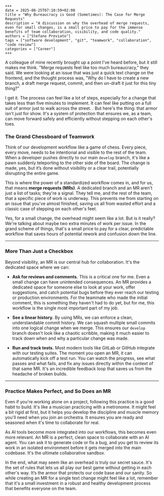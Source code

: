 ```
+++
date = 2025-08-25T07:10:59+02:00
title = "Why Bureaucracy is Good (Sometimes): The Case for Merge Requests"
description = "A discussion on why the overhead of merge requests, even for small changes, is a small price to pay for the immense benefits of team collaboration, visibility, and code quality."
authors = ["Stefano Previato"]
tags = ["software development", "git", "teamwork", "collaboration", "code review"]
categories = ["Career"]
+++
```

A colleague of mine recently brought up a point I've heard before, but it still makes me think. "Merge requests feel like too much bureaucracy," they said. We were looking at an issue that was just a quick text change on the frontend, and the thought process was, "Why do I have to create a new branch, a draft merge request, commit, and then un-draft it just for this tiny thing?"

I get it. The process can feel like a lot of steps, especially for a change that takes less than five minutes to implement. It can feel like putting on a full suit of armor just to walk across the street. . But here's the thing: that armor isn't just for show. It's a system of protection that ensures we, as a team, can move forward safely and efficiently without stepping on each other's toes.

### **The Grand Chessboard of Teamwork**

Think of our development workflow like a game of chess. Every piece, every move, needs to be intentional and visible to the rest of the team. When a developer pushes directly to our main `develop` branch, it's like a pawn suddenly teleporting to the other side of the board. The change is made, yes, but it’s done without visibility or a clear trail, potentially disrupting the entire game.

This is where the power of a standardized workflow comes in, and for us, that means **merge requests (MRs)**. A dedicated branch and an MR aren't just a list of tasks; they're a signal. They tell me, and the rest of the team, that a specific piece of work is underway. This prevents me from starting on an issue that you've almost finished, saving us all from wasted effort and a classic case of stepping on each other's feet.

Yes, for a small change, the overhead might seem like a lot. But is it really? We're talking about maybe two extra minutes of work per issue. In the grand scheme of things, that's a small price to pay for a clear, predictable workflow that saves hours of potential rework and confusion down the line.

---

### **More Than Just a Checkbox**

Beyond visibility, an MR is our central hub for collaboration. It's the dedicated space where we can:

- **Ask for reviews and comments.** This is a critical one for me. Even a small change can have unintended consequences. An MR provides a dedicated space for someone else to look at your work, offer suggestions, and catch potential bugs before they ever reach our testing or production environments. For the teammate who made the initial comment, this is something they haven't had to do yet, but for me, this workflow is the single most important part of my job.

- **See a linear history.** By using MRs, we can enforce a clean, understandable commit history. We can squash multiple small commits into one logical change when we merge. This ensures our `develop` branch doesn't look like a chaotic scribble, making it much easier to track down when and why a particular change was made.

- **Run and track tests.** Most modern tools like GitLab or GitHub integrate with our testing suites. The moment you open an MR, it can automatically kick off a test run. You can watch the progress, see what passes and what fails, and fix any issues directly within the context of that same MR. It's an incredible feedback loop that saves us from the headache of broken builds.

---

### **Practice Makes Perfect, and So Does an MR**

Even if you're working alone on a project, following this practice is a good habit to build. It's like a musician practicing with a metronome. It might feel a bit rigid at first, but it helps you develop the discipline and muscle memory you'll need when you join an orchestra. It ensures you are ready and seasoned when it's time to collaborate for real.

As AI tools become more integrated into our workflows, this becomes even more relevant. An MR is a perfect, clean space to collaborate with an AI agent. You can ask it to generate code or fix a bug, and you get to review its work in an isolated environment before it gets merged into the main codebase. It's the ultimate collaborative sandbox.

In the end, what may seem like an overhead is truly our secret sauce. It's the set of rules that lets us all play our best game without getting in each other's way. It’s the armor that protects our code base and our sanity. So while creating an MR for a single text change might feel like a lot, remember that it's a small investment in a robust and healthy development process that benefits everyone on the team.
